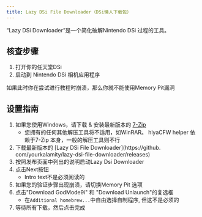 ```yaml
---
title: Lazy DSi File Downloader（DSi懒人下载包）
---
```


“Lazy DSi Downloader”是一个简化破解Nintendo DSi 过程的工具。

## 核查步骤

1. 打开你的任天堂DSi
1. 启动到 Nintendo DSi 相机应用程序

如果此时你在尝试进行教程时崩溃，那么你就不能使用Memory Pit漏洞

## 设置指南

1. 如果您使用Windows，请下载 & 安装最新版本的 [7-Zip](https://www.7-zip.org/download.html)
   - 您拥有的任何其他解压工具将不适用，如WinRAR。 hiyaCFW helper 依赖于7-Zip 本身，一般的解压工具则不行
1. 下载最新版本的 [Lazy DSi File Downloader](https://github. com/yourkalamity/lazy-dsi-file-downloader/releases)
1. 按照发布页面中列出的说明启动Lazy Dsi Downloader
1. 点击Next按钮
   - Intro text不是必须阅读的
1. 如果您的验证步骤出现崩溃，请切换Memory Pit 选项
1. 点击"Download GodMode9i" 和 "Download Unlaunch"的复选框
   - 在`Additional homebrew...`中自由选择自制程序, 但这不是必须的
1. 等待所有下载，然后点击完成
